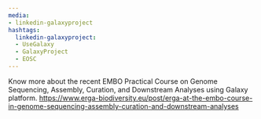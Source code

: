 ```yaml
---
media:
- linkedin-galaxyproject
hashtags:
  linkedin-galaxyproject:
  - UseGalaxy
  - GalaxyProject
  - EOSC
---
```

Know more about the recent EMBO Practical Course on Genome Sequencing, Assembly, Curation, and Downstream Analyses using Galaxy platform.
https://www.erga-biodiversity.eu/post/erga-at-the-embo-course-in-genome-sequencing-assembly-curation-and-downstream-analyses